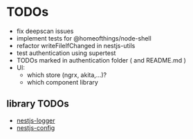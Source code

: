 # TODOs

- fix deepscan issues
- implement tests for @homeofthings/node-shell
- refactor writeFileIfChanged in nestjs-utils
- test authentication using supertest
- TODOs marked in authentication folder ( and README.md )
- UI:
  - which store (ngrx, akita,...)?
  - which component library


## library TODOs

- [nestjs-logger](./projects/node/libs/nestjs-logger/TODO.md)
- [nestjs-config](./projects/node/libs/nestjs-config/TODO.md)
